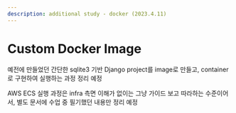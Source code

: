 ```yaml
---
description: additional study - docker (2023.4.11)
---
```


# Custom Docker Image

예전에 만들었던 간단한 sqlite3 기반 Django project를 image로 만들고, container로 구현하여 실행하는 과정 정리 예정

AWS ECS 실행 과정은 infra 측면 이해가 없이는 그냥 가이드 보고 따라하는 수준이어서, 별도 문서에 수업 중 필기했던 내용만 정리 예정
